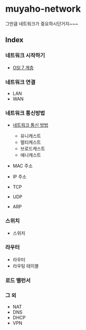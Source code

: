 # muyaho-network
그만큼 네트워크가 중요하시단거지~~~


## Index
### 네트워크 시작하기

- [OSI 7 계층](OSI%207%20계층.md)

### 네트워크 연결

- LAN
- WAN

### 네트워크 통신방법

- [네트워크 통신 방법](네트워크%20통신%20방식.md)
  - 유니캐스트
  - 멀티캐스트
  - 브로드캐스트
  - 애니캐스트

- MAC 주소
- IP 주소
- TCP
- UDP
- ARP

### 스위치

- 스위치

### 라우터

- 라우터
- 라우팅 테이블

### 로드 밸런서

### 그 외

- NAT
- DNS
- DHCP
- VPN